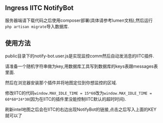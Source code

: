 ## Ingress IITC NotifyBot

服务器端请下载代码之后使用composer部署(具体请参考lumen文档),然后运行`php artisan migrate`导入数据库.

## 使用方法

public目录下的notify-bot.user.js是实现监控comm然后自动发消息的IITC插件.

请准备一个随机字符串做为key,用数据库工具写到数据库的keys表跟messages表里面.

然后在浏览器安装那个插件并将地图定位到你想监控的区域.

修改IITC的代码`window.MAX_IDLE_TIME = 15*60`改为`window.MAX_IDLE_TIME = 60*60*24*30`(因为在IITC的插件里没能控制IITC默认的超时时间).

刷新intel地图之后会在IITC的右边出现NotifyBot的链接,点击之后写入上面的KEY就可以了
